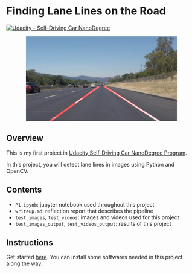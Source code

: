 # **Finding Lane Lines on the Road**

[![Udacity - Self-Driving Car NanoDegree](https://s3.amazonaws.com/udacity-sdc/github/shield-carnd.svg)](http://www.udacity.com/drive)

<div style="text-align: center;"><img src="./examples/laneLines_thirdPass.jpg" width="400"></div>

## Overview

This is my first project in [Udacity Self-Driving Car NanoDegree Program](http://www.udacity.com/drive).

In this project, you will detect lane lines in images using Python and OpenCV.

## Contents

* `P1.ipynb`: jupyter notebook used throughout this project
* `writeup.md`: reflection report that describes the pipeline
* `test_images`, `test_videos`: images and videos used for this project
* `test_images_output`, `test_videos_output`: results of this project

## Instructions

Get started [here](https://github.com/udacity/CarND-Term1-Starter-Kit/blob/master/README.md). You can install some softwares needed in this project along the way.
